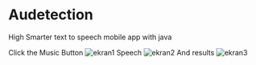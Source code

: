 # Audetection
High Smarter text to speech mobile app with java

Click the Music Button
![ekran1](https://github.com/gorkemdaimii/Audetection/assets/59619004/86203bd8-8e7e-4acd-b967-220620f8d613)
Speech
![ekran2](https://github.com/gorkemdaimii/Audetection/assets/59619004/9740f1a2-e7b2-4e9b-a478-0d3cc5e72aeb)
And results
![ekran3](https://github.com/gorkemdaimii/Audetection/assets/59619004/158d08f6-ee4c-42a6-b1b2-bd52eea92771)

